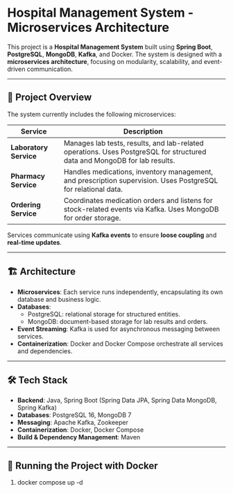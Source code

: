 # Hospital Management System - Microservices Architecture

This project is a **Hospital Management System** built using **Spring Boot**, **PostgreSQL**, **MongoDB**, **Kafka**, and Docker. The system is designed with a **microservices architecture**, focusing on modularity, scalability, and event-driven communication.

---

## 🚀 Project Overview

The system currently includes the following microservices:

| Service | Description |
|---------|-------------|
| **Laboratory Service** | Manages lab tests, results, and lab-related operations. Uses PostgreSQL for structured data and MongoDB for lab results. |
| **Pharmacy Service** | Handles medications, inventory management, and prescription supervision. Uses PostgreSQL for relational data. |
| **Ordering Service** | Coordinates medication orders and listens for stock-related events via Kafka. Uses MongoDB for order storage. |

Services communicate using **Kafka events** to ensure **loose coupling** and **real-time updates**.

---

## 🏗 Architecture

- **Microservices**: Each service runs independently, encapsulating its own database and business logic.  
- **Databases**:  
  - PostgreSQL: relational storage for structured entities.  
  - MongoDB: document-based storage for lab results and orders.  
- **Event Streaming**: Kafka is used for asynchronous messaging between services.  
- **Containerization**: Docker and Docker Compose orchestrate all services and dependencies.


---

## 🛠 Tech Stack

- **Backend**: Java, Spring Boot (Spring Data JPA, Spring Data MongoDB, Spring Kafka)  
- **Databases**: PostgreSQL 16, MongoDB 7  
- **Messaging**: Apache Kafka, Zookeeper  
- **Containerization**: Docker, Docker Compose  
- **Build & Dependency Management**: Maven  

---

## 🐳 Running the Project with Docker

1. docker compose up -d
